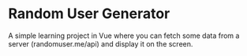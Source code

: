 # Random User Generator

A simple learning project in Vue where you can fetch some data from a server (randomuser.me/api) and display it on the screen.
